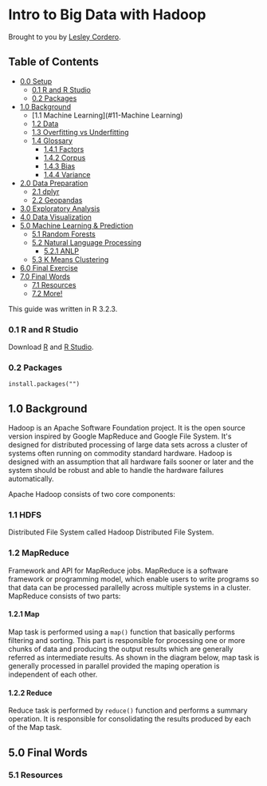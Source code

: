 Intro to Big Data with Hadoop
==================

Brought to you by [Lesley Cordero](http://www.columbia.edu/~lc2958).

## Table of Contents

- [0.0 Setup](#00-setup)
	+ [0.1 R and R Studio](#01-r-and-r-studio)
	+ [0.2 Packages](#02-packages)
- [1.0 Background](#10-background)
	+ [1.1 Machine Learning](#11-Machine Learning)
	+ [1.2 Data](#12-data)
	+ [1.3 Overfitting vs Underfitting](#13-overfitting-vs-underfitting)
	+ [1.4 Glossary](#14-glossary)
		* [1.4.1 Factors](#141-factors)
		* [1.4.2 Corpus](#142-corpus)
		* [1.4.3 Bias](#143-bias)
		* [1.4.4 Variance](#144-variance)
- [2.0 Data Preparation](#30-data-preparation)
	+ [2.1 dplyr](#31-dplyr)
	+ [2.2 Geopandas](#32-geopandas)
- [3.0 Exploratory Analysis](#30-exploratory-analysis)
- [4.0 Data Visualization](#50-data-visualization)
- [5.0 Machine Learning & Prediction](#50-machine-learning--prediction)
	+ [5.1 Random Forests](#51-random-forests)
	+ [5.2 Natural Language Processing](#52-natural-language-processing)
		* [5.2.1 ANLP](#521-anlp)
	+ [5.3 K Means Clustering](#53-k-means-clustering)
- [6.0 Final Exercise]($60-final-exercise)
- [7.0 Final Words](#60-final-words)
	+ [7.1 Resources](#61-resources)
	+ [7.2 More!](#72-more)


This guide was written in R 3.2.3.


### 0.1 R and R Studio

Download [R](https://www.r-project.org/) and [R Studio](https://www.rstudio.com/products/rstudio/download/).


### 0.2 Packages


```
install.packages("")
```

## 1.0 Background

Hadoop is an Apache Software Foundation project. It is the open source version inspired by Google MapReduce and Google File System. It's designed for distributed processing of large data sets across a cluster of systems often running on commodity standard hardware. Hadoop is designed with an assumption that all hardware fails sooner or later and the system should be robust and able to handle the hardware failures automatically.

Apache Hadoop consists of two core components:


### 1.1 HDFS

Distributed File System called Hadoop Distributed File System.


### 1.2 MapReduce

Framework and API for MapReduce jobs. MapReduce is a software framework or programming model, which enable users to write programs so that data can be processed parallelly across multiple systems in a cluster. MapReduce consists of two parts: 


#### 1.2.1 Map 

Map task is performed using a `map()` function that basically performs filtering and sorting. This part is responsible for processing one or more chunks of data and producing the output results which are generally referred as intermediate results. As shown in the diagram below, map task is generally processed in parallel provided the maping operation is independent of each other.


#### 1.2.2 Reduce

Reduce task is performed by `reduce()` function and performs a summary operation. It is responsible for consolidating the results produced by each of the Map task.




## 5.0 Final Words


### 5.1 Resources

[]() <br>
[]()
